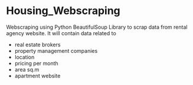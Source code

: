# Housing_Webscraping

Webscraping using Python BeautifulSoup Library to scrap data from rental agency website.
It will contain data related to 
* real estate brokers
* property management companies
* location
* pricing per month
* area sq.m
* apartment website
